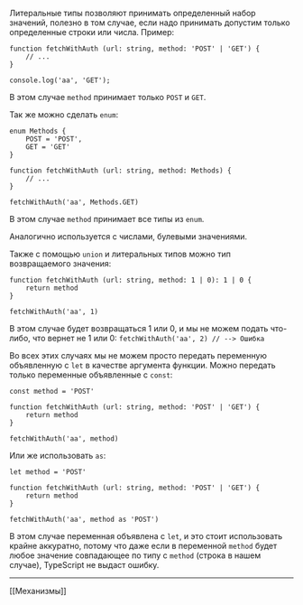 Литеральные типы позволяют принимать определенный набор значений, полезно в том случае, если надо принимать допустим только определенные строки или числа.
Пример:
```
function fetchWithAuth (url: string, method: 'POST' | 'GET') {
	// ...
}

console.log('aa', 'GET');
```

В этом случае `method` принимает только `POST` и `GET`.

Так же можно сделать `enum`:
```
enum Methods {
	POST = 'POST',
	GET = 'GET'
}

function fetchWithAuth (url: string, method: Methods) {
	// ...
}

fetchWithAuth('aa', Methods.GET)
```

В этом случае `method` принимает все типы из `enum`.

Аналогично используется с числами, булевыми значениями.

Также с помощью `union` и литеральных типов можно тип возвращаемого значения:
```
function fetchWithAuth (url: string, method: 1 | 0): 1 | 0 {
	return method
}

fetchWithAuth('aa', 1)
```

В этом случае будет возвращаться 1 или 0, и мы не можем подать что-либо, что вернет не 1 или 0:
`fetchWithAuth('aa', 2) // --> Ошибка`

Во всех этих случаях мы не можем просто передать переменную объявленную с `let` в качестве аргумента функции.
Можно передать только переменные объявленные с `const`:
```
const method = 'POST'

function fetchWithAuth (url: string, method: 'POST' | 'GET') {
	return method
}

fetchWithAuth('aa', method)
```

Или же использовать `as`:
```
let method = 'POST'

function fetchWithAuth (url: string, method: 'POST' | 'GET') {
	return method
}

fetchWithAuth('aa', method as 'POST')
```

В этом случае переменная объявлена с `let`, и это стоит использовать крайне аккуратно, потому что даже если в переменной `method` будет любое значение совпадающее по типу с `method` (строка в нашем случае), TypeScript не выдаст ошибку.



---
[[Механизмы]]